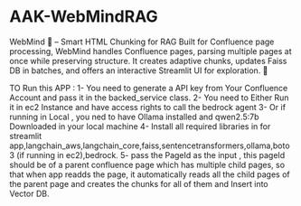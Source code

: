 # AAK-WebMindRAG
WebMind 🧠 – Smart HTML Chunking for RAG Built for Confluence page processing, WebMind handles Confluence pages, parsing multiple pages at once while preserving structure. It creates adaptive chunks, updates Faiss DB in batches, and offers an interactive Streamlit UI for exploration. 🚀

TO Run this APP :
1- You need to generate a API key from Your Confluence Account and pass it in the backed_service class. 
2- You need to Either Run it in ec2 Instance and have access rights to call the bedrock agent
3- Or if running in Local , you ned to have Ollama installed and qwen2.5:7b Downloaded in your local machine
4- Install all required libraries in for streamlit app,langchain_aws,langchain_core,faiss,sentencetransformers,ollama,boto3 (if running in ec2),bedrock.
5- pass the PageId as the input , this pageId should be of a parent confluence page which has multiple child pages, so that when app readds the page, it automatically reads all the child pages of the parent page and creates the chunks for all of them and Insert into Vector DB.  
